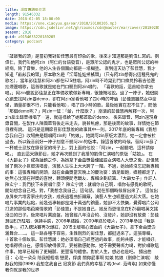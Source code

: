 ```yaml
---
title: 深度專訪彭佳慧
length: 91546332
date: 2018-02-05 18:00:00
media: https://one.xiaoyuu.ga/ear/2018/20180205.mp3
image: https://cdn.jsdelivr.net/gh/coxmos/cdn@master/ear/cover/20180205.jpeg
season: 2018
guid: a9154633220180205
category: podcast
---
```


「敲敲我的頭」是當初我對彭佳慧最有印象的歌，後來才知道那是劉偉仁寫的。劉偉仁，我們叫他阿zin（阿仁的台語發音），是眾所公認的鬼才，也是眾所公認的神經病，除了音樂，他的人生各個面向都是一塌糊塗。
直到這天訪了彭佳慧，我才知道「敲敲我的頭」原本歌名是「淫蕩娃娃搖搖頭」（只有阿zin想得出這種見鬼的歌名），當年彭佳慧和阿zin都在EZ5駐唱，阿zin時不時晃到門口條凳拎著吉他邊抽煙邊唱歌，這首歌就是她在門口聽到阿zin唱的。
「喜歡的話，這首給你拿去唱。」阿zin聽說彭佳慧正在準備收歌做新專輯，很慷慨地說。過了一陣子，她很開心跑去找阿zin要demo，卻在阿zin家看他喝了四小時的啤酒（彭佳慧雖然女中豪傑，酒量卻很不行，只能看他喝），唱了四小時的歌。最後她實在忍不住了，問他「那個demo呢？」阿zin一怔：「蛤，什麼歌？」
崩潰的彭佳慧再解釋一次，阿zin拿出錄音機唱了一遍，就這樣給了她那首歌的demo。
後來錄音，阿zin還現身錄音間，在製作人陳國華背後走來走去，貌甚焦慮，那是後面的故事，詳情她在節目裡有說。
這只是這期節目彭佳慧說的故事其中一則。2017年底的新專輯《我想念我自己》收場曲是翻唱阿zin的「姑娘」。她說阿zin原版太濃烈，她一定會被拉過去，所以錄音前好一陣子刻意不聽阿zin的版本。錄這首歌的時候，替阿zin斟了一杯威士忌放在錄音室的椅子上，對上面的他說：「阿zin，一起聽吧，這杯請你喝。」
直到這天錄節目，她才再次聽到了我播的劉偉仁演唱的原版「姑娘」。
在《大齡女子》成為話題之作、為她拿下金曲獎最佳國語女演唱人大獎之後，彭佳慧辦了兩次小巨蛋演唱會，演藝人生往上大大跨了一階。不過，她始終沒忘記新專輯的事：這張專輯的開頭，就在金曲獎當天晚上的慶功宴：酒足飯飽，媒體都走了，她無心沈溺在得獎的喜悅，轉頭便問老戰友、專輯企劃統籌、「大齡女子」作詞人陳宏宇：我們接下來要唱什麼？
陳宏宇說：就唱你自己啊，唱你有感覺的歌啊，開始想念自己吧。對，「我想念我自己」這句話，就在那個時候冒出來了。
這位出身屏東六堆客家庄的女孩，成長過程曲折顛簸，演藝人生也經歷過大起大落。在她唱片事業的起點，前幾張專輯都是幾十萬張的銷量，她卻不太快樂，覺得唱片公司打造的那個唱芭樂情歌的「彭佳慧」不是她自己，她反而更懷念在EZ5翻唱英文搖滾曲的日子。後來唱片業崩盤，她曾經八年沒合約、沒發片，她卻沒有放棄：彭佳慧回EZ5駐唱，保持手感，2006年結婚，2009年終於發片，2013年參加「我是歌手」，打入總決賽再次爆紅，2015出版嘔心瀝血的《大齡女子》，拿下金曲獎淚灑舞台……。
這一路各種不容易，生性剛烈的彭佳慧，都挺過來了。這張專輯，十首歌十個故事。彭佳慧說：她必須唱自己經歷過的故事，能夠共感，才能唱好。她唱得很自在，感情卻放得很深。要撼動感動你，她不需要聲嘶力竭，對於唱歌這件事，她早已經有了更細膩、更豐富的體會。對於人生，想必也是吧。
播出曲目：
心花一朵朵
陪我輕輕唱
戀愛，俘虜
關你屁事啊
姑娘
姑娘（劉偉仁演唱）
敲敲我的頭(1998)
我想念我自己
寂寞節
我們真的幸福了嗎(feat. 范瑋琪)
如果你懂我你就是我的世界

